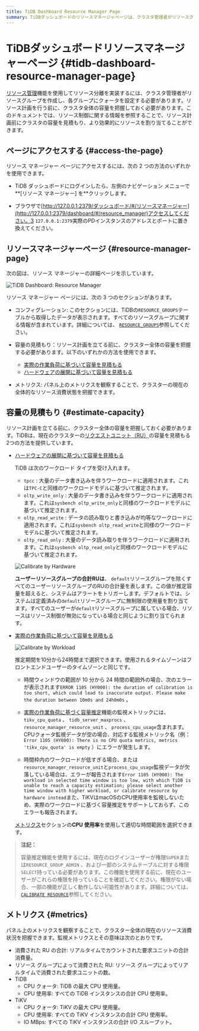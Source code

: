 ```yaml
---
title: TiDB Dashboard Resource Manager Page
summary: TiDBダッシュボードのリソースマネージャページは、クラスタ管理者がリソースグループを作成し、クォータを設定することでリソース分離を実装するのに役立ちます。クラスタ容量を推定し、リソース消費量を監視するための方法を提供します。このページには、TiDBダッシュボードまたはブラウザからアクセスできます。このページには、構成、容量推定、およびメトリックのセクションがあります。容量推定方法には、ハードウェアの展開と実際のワークロードが含まれます。監視メトリックには、消費されたRUの合計、リソースグループによる消費RU、TiDB CPUクォータと使用量、TiKV CPUクォータと使用量、TiKV IO MBpsが含まれます。
---
```


# TiDBダッシュボードリソースマネージャーページ {#tidb-dashboard-resource-manager-page}

[リソース管理](/tidb-resource-control.md)機能を使用してリソース分離を実装するには、クラスタ管理者がリソースグループを作成し、各グループにクォータを設定する必要があります。リソース計画を行う前に、クラスタ全体の容量を把握しておく必要があります。このドキュメントでは、リソース制御に関する情報を参照することで、リソース計画前にクラスタの容量を見積もり、より効果的にリソースを割り当てることができます。

## ページにアクセスする {#access-the-page}

リソース マネージャー ページにアクセスするには、次の 2 つの方法のいずれかを使用できます。

-   TiDB ダッシュボードにログインしたら、左側のナビゲーション メニューで**[リソース マネージャー] を**クリックします。

-   ブラウザで[http://127.0.0.1:2379/ダッシュボード/#/リソースマネージャー](http://127.0.0.1:2379/dashboard/#/resource_manager)アクセスしてください。3 `127.0.0.1:2379`実際のPDインスタンスのアドレスとポートに置き換えてください。

## リソースマネージャーページ {#resource-manager-page}

次の図は、リソース マネージャーの詳細ページを示しています。

![TiDB Dashboard: Resource Manager](https://docs-download.pingcap.com/media/images/docs/dashboard/dashboard-resource-manager-info.png)

リソース マネージャー ページには、次の 3 つのセクションがあります。

-   コンフィグレーション: このセクションには、TiDBの`RESOURCE_GROUPS`テーブルから取得したデータが表示されます。すべてのリソースグループに関する情報が含まれています。詳細については、 [`RESOURCE_GROUPS`](/information-schema/information-schema-resource-groups.md)参照してください。

-   容量の見積もり：リソース計画を立てる前に、クラスター全体の容量を把握する必要があります。以下のいずれかの方法を使用できます。

    -   [実際の作業負荷に基づいて容量を見積もる](/sql-statements/sql-statement-calibrate-resource.md#estimate-capacity-based-on-actual-workload)
    -   [ハードウェアの展開に基づいて容量を見積もる](/sql-statements/sql-statement-calibrate-resource.md#estimate-capacity-based-on-hardware-deployment)

-   メトリクス: パネル上のメトリクスを観察することで、クラスターの現在の全体的なリソース消費状態を把握できます。

## 容量の見積もり {#estimate-capacity}

リソース計画を立てる前に、クラスター全体の容量を把握しておく必要があります。TiDBは、現在のクラスターの[リクエストユニット（RU）](/tidb-resource-control.md#what-is-request-unit-ru#what-is-request-unit-ru)の容量を見積もる2つの方法を提供しています。

-   [ハードウェアの展開に基づいて容量を見積もる](/sql-statements/sql-statement-calibrate-resource.md#estimate-capacity-based-on-hardware-deployment)

    TiDB は次のワークロード タイプを受け入れます。

    -   `tpcc` : 大量のデータ書き込みを伴うワークロードに適用されます。これは`TPC-C`と同様のワークロードモデルに基づいて推定されます。
    -   `oltp_write_only` : 大量のデータ書き込みを伴うワークロードに適用されます。これは`sysbench oltp_write_only`と同様のワークロードモデルに基づいて推定されます。
    -   `oltp_read_write` : データの読み取りと書き込みが均等なワークロードに適用されます。これは`sysbench oltp_read_write`と同様のワークロードモデルに基づいて推定されます。
    -   `oltp_read_only` : 大量のデータ読み取りを伴うワークロードに適用されます。これは`sysbench oltp_read_only`と同様のワークロードモデルに基づいて推定されます。

    ![Calibrate by Hardware](https://docs-download.pingcap.com/media/images/docs/dashboard/dashboard-resource-manager-calibrate-by-hardware.png)

    **ユーザーリソースグループの合計RUは**、 `default`リソースグループを除くすべてのユーザーリソースグループのRUの合計量を表します。この値が推定容量を超えると、システムはアラートをトリガーします。デフォルトでは、システムは定義済みの`default`リソースグループに無制限の使用量を割り当てます。すべてのユーザーが`default`リソースグループに属している場合、リソースはリソース制御が無効になっている場合と同じように割り当てられます。

-   [実際の作業負荷に基づいて容量を見積もる](/sql-statements/sql-statement-calibrate-resource.md#estimate-capacity-based-on-actual-workload)

    ![Calibrate by Workload](https://docs-download.pingcap.com/media/images/docs/dashboard/dashboard-resource-manager-calibrate-by-workload.png)

    推定期間を10分から24時間まで選択できます。使用されるタイムゾーンはフロントエンドユーザーのタイムゾーンと同じです。

    -   時間ウィンドウの範囲が 10 分から 24 時間の範囲外の場合、次のエラーが表示されます`ERROR 1105 (HY000): the duration of calibration is too short, which could lead to inaccurate output. Please make the duration between 10m0s and 24h0m0s` 。

    -   [実際の作業負荷に基づく容量推定](/sql-statements/sql-statement-calibrate-resource.md#estimate-capacity-based-on-actual-workload)機能の監視メトリックには、 `tikv_cpu_quota` 、 `tidb_server_maxprocs` 、 `resource_manager_resource_unit` 、 `process_cpu_usage`含まれます。CPUクォータ監視データが空の場合、対応する監視メトリック名（例： `Error 1105 (HY000): There is no CPU quota metrics, metrics 'tikv_cpu_quota' is empty` ）にエラーが発生します。

    -   時間枠内のワークロードが低すぎる場合、または`resource_manager_resource_unit`と`process_cpu_usage`監視データが欠落している場合は、エラーが報告されます`Error 1105 (HY000): The workload in selected time window is too low, with which TiDB is unable to reach a capacity estimation; please select another time window with higher workload, or calibrate resource by hardware instead`また、TiKVはmacOSのCPU使用率を監視しないため、実際のワークロードに基づく容量推定をサポートしておらず、このエラーも報告されます。

    [メトリクス](#metrics)セクションの**CPU 使用率**を使用して適切な時間範囲を選択できます。

> **注記：**
>
> 容量推定機能を使用するには、現在のログインユーザーが権限`SUPER`または`RESOURCE_GROUP_ADMIN` 、および一部のシステムテーブルに対する権限`SELECT`持っている必要があります。この機能を使用する前に、現在のユーザーがこれらの権限を持っていることを確認してください。権限がない場合、一部の機能が正しく動作しない可能性があります。詳細については、 [`CALIBRATE RESOURCE`](/sql-statements/sql-statement-calibrate-resource.md#privileges)参照してください。

## メトリクス {#metrics}

パネル上のメトリクスを観察することで、クラスター全体の現在のリソース消費状況を把握できます。監視メトリクスとその意味は次のとおりです。

-   消費された RU の合計: リアルタイムでカウントされた要求ユニットの合計消費量。
-   リソース グループによって消費された RU: リソース グループによってリアルタイムで消費された要求ユニットの数。
-   TiDB
    -   CPU クォータ: TiDB の最大 CPU 使用量。
    -   CPU 使用率: すべての TiDB インスタンスの合計 CPU 使用率。
-   TiKV
    -   CPU クォータ: TiKV の最大 CPU 使用量。
    -   CPU 使用率: すべての TiKV インスタンスの合計 CPU 使用率。
    -   IO MBps: すべての TiKV インスタンスの合計 I/O スループット。

